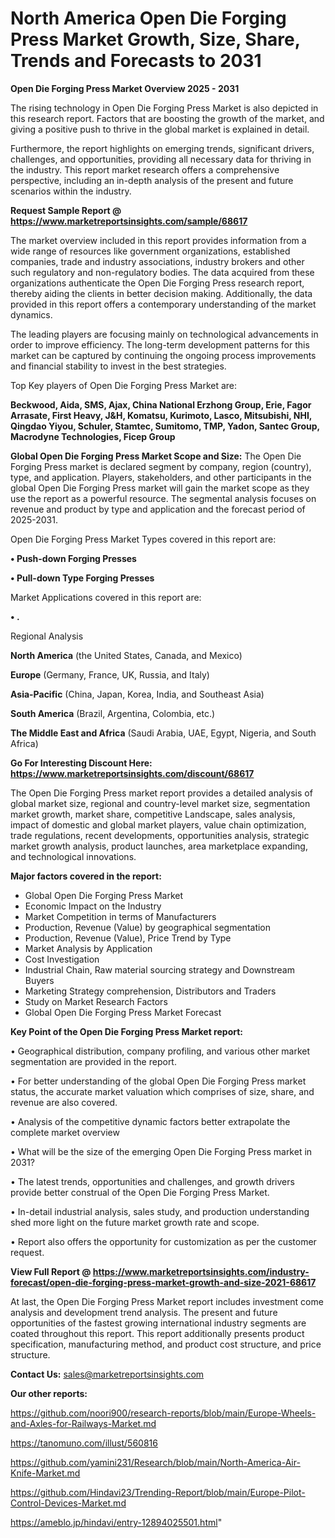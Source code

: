 # North America Open Die Forging Press Market Growth, Size, Share, Trends and Forecasts to 2031

<Strong> Open Die Forging Press Market Overview 2025 - 2031</strong>

The rising technology in Open Die Forging Press Market is also depicted in this research report. Factors that are boosting the growth of the market, and giving a positive push to thrive in the global market is explained in detail.

Furthermore, the report highlights on emerging trends, significant drivers, challenges, and opportunities, providing all necessary data for thriving in the industry. This report market research offers a comprehensive perspective, including an in-depth analysis of the present and future scenarios within the industry.

<strong>Request Sample Report @ <a href=https://www.marketreportsinsights.com/sample/68617>https://www.marketreportsinsights.com/sample/68617</a></strong>

The market overview included in this report provides information from a wide range of resources like government organizations, established companies, trade and industry associations, industry brokers and other such regulatory and non-regulatory bodies. The data acquired from these organizations authenticate the Open Die Forging Press research report, thereby aiding the clients in better decision making. Additionally, the data provided in this report offers a contemporary understanding of the market dynamics.

The leading players are focusing mainly on technological advancements in order to improve efficiency. The long-term development patterns for this market can be captured by continuing the ongoing process improvements and financial stability to invest in the best strategies.

Top Key players of Open Die Forging Press Market are:

<strong>Beckwood, Aida, SMS, Ajax, China National Erzhong Group, Erie, Fagor Arrasate, First Heavy, J&H, Komatsu, Kurimoto, Lasco, Mitsubishi, NHI, Qingdao Yiyou, Schuler, Stamtec, Sumitomo, TMP, Yadon, Santec Group, Macrodyne Technologies, Ficep Group</strong>

<strong><b>Global Open Die Forging Press Market Scope and Size:</b></strong>
The Open Die Forging Press market is declared segment by company, region (country), type, and application. Players, stakeholders, and other participants in the global Open Die Forging Press market will gain the market scope as they use the report as a powerful resource. The segmental analysis focuses on revenue and product by type and application and the forecast period of 2025-2031.

Open Die Forging Press Market Types covered in this report are:

<strong>• Push-down Forging Presses

• Pull-down Type Forging Presses</strong>

Market Applications covered in this report are:

<strong>• .</strong> 

Regional Analysis

<strong>North America</strong> (the United States, Canada, and Mexico)

<strong>Europe</strong> (Germany, France, UK, Russia, and Italy)

<strong>Asia-Pacific</strong> (China, Japan, Korea, India, and Southeast Asia)

<strong>South America</strong> (Brazil, Argentina, Colombia, etc.)

<strong>The Middle East and Africa</strong> (Saudi Arabia, UAE, Egypt, Nigeria, and South Africa)

<strong>Go For Interesting Discount Here: <a href=https://www.marketreportsinsights.com/discount/68617>https://www.marketreportsinsights.com/discount/68617</a></strong>

The Open Die Forging Press market report provides a detailed analysis of global market size, regional and country-level market size, segmentation market growth, market share, competitive Landscape, sales analysis, impact of domestic and global market players, value chain optimization, trade regulations, recent developments, opportunities analysis, strategic market growth analysis, product launches, area marketplace expanding, and technological innovations.

<strong><b>Major factors covered in the report:</b></strong>
<ul>
  <li>Global Open Die Forging Press Market </li>
  <li>Economic Impact on the Industry</li>
  <li>Market Competition in terms of Manufacturers</li>
  <li>Production, Revenue (Value) by geographical segmentation</li>
  <li>Production, Revenue (Value), Price Trend by Type</li>
  <li>Market Analysis by Application</li>
  <li>Cost Investigation</li>
  <li>Industrial Chain, Raw material sourcing strategy and Downstream Buyers</li>
  <li>Marketing Strategy comprehension, Distributors and Traders</li>
  <li>Study on Market Research Factors</li>
  <li>Global Open Die Forging Press Market Forecast</li>
</ul>

<strong><b>Key Point of the Open Die Forging Press Market report:</b></strong>

• Geographical distribution, company profiling, and various other market segmentation are provided in the report.

• For better understanding of the global Open Die Forging Press market status, the accurate market valuation which comprises of size, share, and revenue are also covered.

• Analysis of the competitive dynamic factors better extrapolate the complete market overview

• What will be the size of the emerging Open Die Forging Press market in 2031?

• The latest trends, opportunities and challenges, and growth drivers provide better construal of the Open Die Forging Press Market.

• In-detail industrial analysis, sales study, and production understanding shed more light on the future market growth rate and scope.

• Report also offers the opportunity for customization as per the customer request.

<strong><b>View Full Report @ <a href=https://www.marketreportsinsights.com/industry-forecast/open-die-forging-press-market-growth-and-size-2021-68617>https://www.marketreportsinsights.com/industry-forecast/open-die-forging-press-market-growth-and-size-2021-68617</a></b></strong>


At last, the Open Die Forging Press Market report includes investment come analysis and development trend analysis. The present and future opportunities of the fastest growing international industry segments are coated throughout this report. This report additionally presents product specification, manufacturing method, and product cost structure, and price structure.

<strong>Contact Us:</strong>
sales@marketreportsinsights.com

<strong>Our other reports:</strong>

<a href=https://github.com/noori900/research-reports/blob/main/Europe-Wheels-and-Axles-for-Railways-Market.md>https://github.com/noori900/research-reports/blob/main/Europe-Wheels-and-Axles-for-Railways-Market.md</a>

<a href=https://tanomuno.com/illust/560816>https://tanomuno.com/illust/560816</a>

<a href=https://github.com/yamini231/Research/blob/main/North-America-Air-Knife-Market.md>https://github.com/yamini231/Research/blob/main/North-America-Air-Knife-Market.md</a>

<a href=https://github.com/Hindavi23/Trending-Report/blob/main/Europe-Pilot-Control-Devices-Market.md>https://github.com/Hindavi23/Trending-Report/blob/main/Europe-Pilot-Control-Devices-Market.md</a>

<a href=https://ameblo.jp/hindavi/entry-12894025501.html>https://ameblo.jp/hindavi/entry-12894025501.html</a>"
